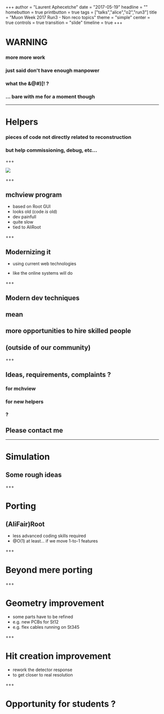 +++
author = "Laurent Aphecetche"
date = "2017-05-19"
headline = ""
homebutton = true
printbutton = true
tags = ["talks","alice","o2","run3"]
title = "Muon Week 2017  Run3 - Non reco topics"
theme = "simple"
center = true
controls = true
transition = "slide"
timeline = true
+++

# WARNING

### more <i class="fa fa-lightbulb-o" aria-hidden="true"></i> <i class="fa fa-long-arrow-right" aria-hidden="true"></i> more work

### just said don't have enough manpower

### what the &@#)[! ?

### ... bare with me for a moment though

---

# Helpers 

### pieces of code not directly related to reconstruction

### but help commissioning, debug, etc...

+++

![](/talk/2017-05-19-muon-week-giusti-run3-misc/mchview-ped26030.png)

+++

## mchview program

- based on Root GUI
- looks old (code _is_ old)
- dev painfull
- quite slow
- tied to AliRoot

+++

## Modernizing it

- using current web technologies <i class="fa fa-html5" aria-hidden="true"></i> <i class="fa fa-css3" aria-hidden="true"></i> <i class="devicons devicons-javascript" aria-hidden="true"></i>

- like the online systems will do

+++

## Modern dev techniques

## mean

## more opportunities to hire skilled people

## (outside of our community)

+++

## Ideas, requirements, complaints ?

### for mchview
### for new helpers
### ?

## Please contact me

---

# Simulation

## Some rough ideas

+++

# Porting 

## (Ali<i class="fa fa-long-arrow-right" aria-hidden="true"></i>Fair)Root

- less advanced coding skills required
- @O(1) at least... if we move 1-to-1 features

+++

# Beyond mere porting

+++

# Geometry improvement

- some parts have to be refined
- e.g. new PCBs for St12
- e.g. flex cables running on St345

+++

# Hit creation improvement

- rework the detector response 
- to get closer to real resolution

+++

# Opportunity for students ?



